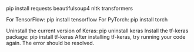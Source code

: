 pip install requests beautifulsoup4 nltk transformers


For TensorFlow:
pip install tensorflow
For PyTorch:
pip install torch


Uninstall the current version of Keras:
pip uninstall keras
Install the tf-keras package:
pip install tf-keras
After installing tf-keras, try running your code again. The error should be resolved.